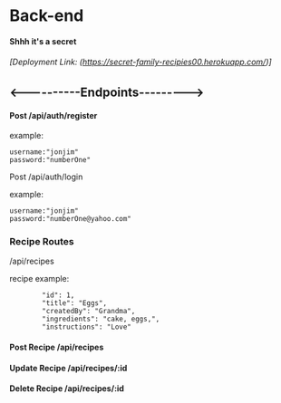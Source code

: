 # Back-end

#### Shhh it's a secret

###### [Deployment Link: (https://secret-family-recipies00.herokuapp.com/)]

## <----------Endpoints--------->

#### Post /api/auth/register

example:

```
username:"jonjim"
password:"numberOne"
```

Post /api/auth/login

example:

```
username:"jonjim"
password:"numberOne@yahoo.com"
```

### Recipe Routes

/api/recipes

recipe example:

```
        "id": 1,
        "title": "Eggs",
        "createdBy": "Grandma",
        "ingredients": "cake, eggs,",
        "instructions": "Love"
```

#### Post Recipe /api/recipes

#### Update Recipe /api/recipes/:id

#### Delete Recipe /api/recipes/:id
